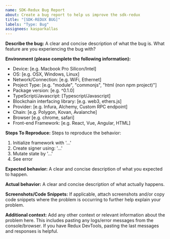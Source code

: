 ```yaml
---
name: SDK-Redux Bug Report
about: Create a bug report to help us improve the sdk-redux
title: "[SDK-REDUX BUG]"
labels: "Type: Bug"
assignees: kasparkallas
---
```


**Describe the bug:**
A clear and concise description of what the bug is. What feature are you experiencing the bug with?

**Environment (please complete the following information):**

-   Device: [e.g. Macbook Pro Silicon/Intel]
-   OS: [e.g. OSX, Windows, Linux]
-   Network/Connection: [e.g. WiFi, Ethernet]
-   Project Type: [e.g. "module", "commonjs", "html (non npm project)"]
-   Package version: [e.g. ^0.1.0]
-   TypeScript/Javascript: [Typescript/Javascript]
-   Blockchain interfacing library: [e.g. web3, ethers.js]
-   Provider: [e.g. Infura, Alchemy, Custom RPC endpoint]
-   Chain: [e.g. Polygon, Kovan, Avalanche]
-   Browser [e.g. chrome, safari]
-   Front-end Framework: [e.g. React, Vue, Angular, HTML]

**Steps To Reproduce:**
Steps to reproduce the behavior:

1. Initialize framework with '...'
2. Create signer using: '...'
3. Mutate state by '...'
4. See error

**Expected behavior:**
A clear and concise description of what you expected to happen.

**Actual behavior:**
A clear and concise description of what actually happens.

**Screenshots/Code Snippets:**
If applicable, attach screenshots and/or copy code snippets where the problem is occurring to further help explain your problem.

**Additional context:**
Add any other context or relevant information about the problem here. This includes pasting any logs/error messages from the console/browser. If you have Redux DevTools, pasting the last messages and responses is helpful.
